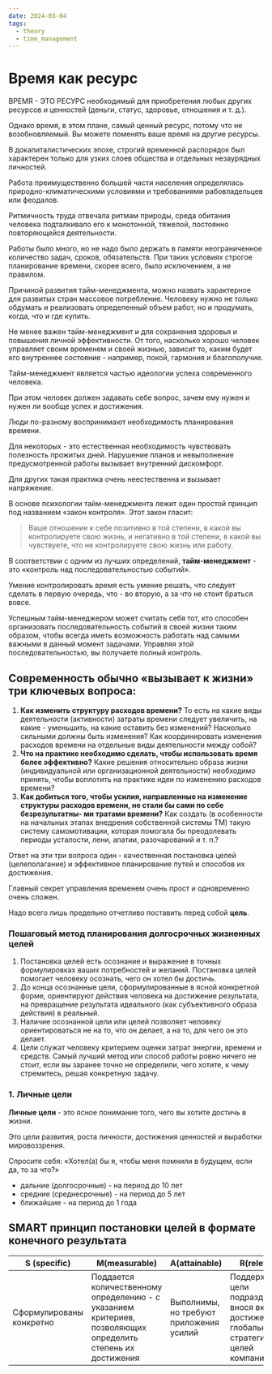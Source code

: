 ```yaml
---
date: 2024-03-04
tags:
  - theory
  - time_management
---
```

# Время как ресурс
ВРЕМЯ - ЭТО РЕСУРС необходимый для приобретения любых других ресурсов и ценностей (деньги, статус, здоровье, отношения и т. д.).

Однако время, в этом плане, самый ценный ресурс, потому что не возобновляемый. Вы можете поменять ваше время на другие ресурсы.

В докапиталистических эпохе, строгий временной распорядок был характерен только для узких слоев общества и отдельных незаурядных личностей.

Работа преимущественно большей части населения определялась природно-климатическими условиями и требованиями рабовладельцев или феодалов.

Ритмичность труда отвечала ритмам природы, среда обитания человека подталкивало его к монотонной, тяжелой, постоянно повторяющейся деятельности.

Работы было много, но не надо было держать в памяти неограниченное количество задач, сроков, обязательств. При таких условиях строгое планирование времени, скорее всего, было исключением, а не правилом.

Причиной развития тайм-менеджмента, можно назвать характерное для развитых стран массовое потребление. Человеку нужно не только обдумать и реализовать определенный объем работ, но и продумать, когда, что и где купить.

Не менее важен тайм-менеджмент и для сохранения здоровья и повышения личной эффективности. От того, насколько хорошо человек управляет своим временем и своей жизнью, зависит то, каким будет его внутреннее состояние - например, покой, гармония и благополучие.

Тайм-менеджмент является частью идеологии успеха современного человека.

При этом человек должен задавать себе вопрос, зачем ему нужен и нужен ли вообще успех и достижения.

Люди по-разному воспринимают необходимость планирования времени.

Для некоторых - это естественная необходимость чувствовать полезность прожитых дней. Нарушение планов и невыполнение предусмотренной работы вызывает внутренний дискомфорт.

Для других такая практика очень неестественна и вызывает напряжение.

В основе психологии тайм-менеджмента лежит один простой принцип под названием «закон контроля».
Этот закон гласит:
> Ваше отношение к себе позитивно в той степени, в какой вы контролируете свою жизнь, и негативно в той степени, в какой вы чувствуете, что не контролируете свою жизнь или работу.

В соответствии с одним из лучших определений, **тайм-менеджмент** - это «контроль над последовательностью событий».

Умение контролировать время есть умение решать, что следует сделать в первую очередь, что - во вторую, а за что не стоит браться вовсе.

Успешным тайм-менеджером может считать себя тот, кто способен организовать последовательность событий в своей жизни таким образом, чтобы всегда иметь возможность работать над самыми важными в данный момент задачами. Управляя этой последовательностью, вы получаете полный контроль.

## Современность обычно «вызывает к жизни» три ключевых вопроса:
1. **Как изменить структуру расходов времени?** То есть на какие виды деятельности (активности) затраты времени следует увеличить, на какие - уменьшить, на какие оставить без изменений? Насколько сильными должны быть изменения? Как координировать изменения расходов времени на отдельные виды деятельности между собой?
2. **Что на практике необходимо сделать, чтобы использовать время более эффективно?** Какие решения относительно образа жизни (индивидуальной или организационной деятельности) необходимо принять, чтобы воплотить на практике идеи по изменению расходов времени?
3. **Как добиться того, чтобы усилия, направленные на изменение структуры расходов времени, не стали бы сами по себе безрезультатны- ми тратами времени?** Как создать (в особенности на начальных этапах внедрения собственной системы ТМ) такую систему самомотивации, которая помогала бы преодолевать периоды усталости, лени, апатии, разочарований и т. п.?

Ответ на эти три вопроса один - качественная постановка целей (целеполагание) и эффективное планирование путей и способов их достижения.

Главный секрет управления временем очень прост и одновременно очень сложен.

Надо всего лишь предельно отчетливо поставить перед собой **цель**.
### Пошаговый метод планирования долгосрочных жизненных целей
1. Постановка целей есть осознание и выражение в точных формулировках ваших потребностей и желаний. Постановка целей помогает человеку осознать, чего он хотел бы достичь.
2. До конца осознанные цели, сформулированные в ясной конкретной форме, ориентируют действия человека на достижение результата, на превращение результата идеального (как субъективного образа действия) в реальный.
3. Наличие осознанной цели или целей позволяет человеку ориентироваться не на то, что он делает, а на то, для чего он это делает.
4. Цели служат человеку критерием оценки затрат энергии, времени и средств. Самый лучший метод или способ работы ровно ничего не стоит, если вы заранее точно не определили, чего хотите, к чему стремитесь, решая конкретную задачу.

### 1. Личные цели
**Личные цели** - это ясное понимание того, чего вы хотите достичь в жизни.

Это цели развития, роста личности, достижения ценностей и выработки мировоззрения.

Спросите себя: «Хотел(а) бы я, чтобы меня помнили в будущем, если да, то за что?»

- дальние (долгосрочные) - на период до 10 лет
- средние (среднесрочные) - на период до 5 лет
- ближайшие - на период до 1 года

## SMART принцип постановки целей в формате конечного результата
| S (specific) | M(measurable) | A(attainable) | R(relevant) | T(timebound) |
| ------------ | ------------- | ------------- | ----------- | ------------ |
Сформулированы конкретно| Поддается количественному определению - с указанием критериев, позволяющих определить степень их достижения|Выполнимы, но требуют приложения усилий|Поддерживает цели подразделения, внося вклад в достижение глобальных стратегических целей компании|С указанием точных сроков исполнения

